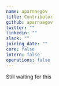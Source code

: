 ```yaml
---
name: aparnaegov
title: Contributor
github: aparnaegov
twitter: ""
linkedin: ""
slack: ""
joining_date: ""
core: false
intern: false
operations: false
---
```


Still waiting for this

